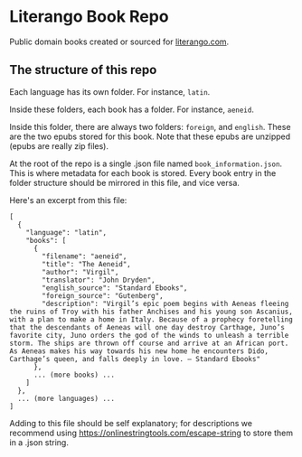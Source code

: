 # Literango Book Repo

Public domain books created or sourced for [literango.com](https://literango.com).

## The structure of this repo

Each language has its own folder. For instance, `latin`. 

Inside these folders, each book has a folder. For instance, `aeneid`.

Inside this folder, there are always two folders: `foreign`, and `english`. These are the two epubs stored for this book. Note that these epubs are unzipped (epubs are really zip files).

At the root of the repo is a single .json file named `book_information.json`. This is where metadata for each book is stored. Every book entry in the folder structure should be mirrored in this file, and vice versa.

Here's an excerpt from this file:

    [
      {
        "language": "latin",
        "books": [
          {
            "filename": "aeneid",
            "title": "The Aeneid",
            "author": "Virgil",
            "translator": "John Dryden",
            "english_source": "Standard Ebooks",
            "foreign_source": "Gutenberg",
            "description": "Virgil’s epic poem begins with Aeneas fleeing the ruins of Troy with his father Anchises and his young son Ascanius, with a plan to make a home in Italy. Because of a prophecy foretelling that the descendants of Aeneas will one day destroy Carthage, Juno’s favorite city, Juno orders the god of the winds to unleash a terrible storm. The ships are thrown off course and arrive at an African port. As Aeneas makes his way towards his new home he encounters Dido, Carthage’s queen, and falls deeply in love. — Standard Ebooks"
          },
          ... (more books) ...
        ]
      },
      ... (more languages) ...
    ]

Adding to this file should be self explanatory; for descriptions we recommend using https://onlinestringtools.com/escape-string to store them in a .json string.
